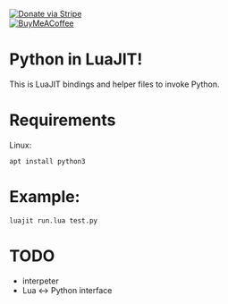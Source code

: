 [![Donate via Stripe](https://img.shields.io/badge/Donate-Stripe-green.svg)](https://buy.stripe.com/00gbJZ0OdcNs9zi288)<br>
[![BuyMeACoffee](https://img.shields.io/badge/BuyMeA-Coffee-tan.svg)](https://buymeacoffee.com/thenumbernine)<br>

# Python in LuaJIT!

This is LuaJIT bindings and helper files to invoke Python.

# Requirements
Linux:
```
apt install python3
```

# Example:
```
luajit run.lua test.py
```

# TODO
- interpeter
- Lua <-> Python interface
